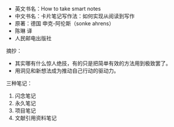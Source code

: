 - 英文书名：How to take smart notes
- 中文书名：卡片笔记写作法：如何实现从阅读到写作
- 原著：德国 申克-阿伦斯（sonke ahrens）
- 陈琳 译
- 人民邮电出版社

摘抄：

- 其实哪有什么惊人绝技，有的只是把简单有效的方法用到极致罢了。
- 用洞见和新想法成为推动自己行动的驱动力。

三种笔记：
1. 闪念笔记
2. 永久笔记
3. 项目笔记
4. 文献引用资料笔记